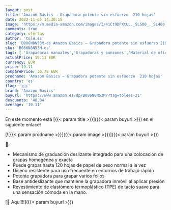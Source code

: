 ```yaml
---
layout: post
title: 'Amazon Basics – Grapadora potente sin esfuerzo  210 hojas'
date: 2022-11-05 14:30:15
image: 'https://m.media-amazon.com/images/I/41Ct9DPXtUL._SL500_._SL400_.jpg'
comments: true
category: ofertas
author: 'tole.es'
slug: 'B086N8N53M-es Amazon Basics – Grapadora potente sin esfuerzo 210 hojas'
sku: 'B086N8N53M-es'
tags: [ 'Grapadoras manuales','Grapadoras y punzones','Material de oficina','Oficina y papelería','amazon basics','grapadora','🇪🇸', ]
actualPrice: 19.11 EUR
currency: EUR
price: 19.11
comparePrice: 36.78 EUR
prodname: 'Amazon Basics – Grapadora potente sin esfuerzo  210 hojas'
country: 'es'
flag: '🇪🇸'
brand: 'Amazon Basics'
buyurl: 'https://www.amazon.es/dp/B086N8N53M/?tag=tolees-21'
descuento: '48.04'
average: '19.11'
---
```


En este momento está [{{< param title >}}]({{< param buyurl >}}) en el siguiente enlace!

[![{{< param prodname >}}]({{< param image >}})]({{< param buyurl >}})

🔎:

- Mecanismo de graduación deslizante integrado para una colocación de grapas homogénea y exacta
- Puede grapar hasta 120 hojas de papel de peso normal a la vez
- Diseño resistente para uso frecuente en entornos de trabajo rápido
- Potente grapadora para grapar varios folios
- Base antideslizante que mantiene la grapadora inmóvil al aplicar presión
- Revestimiento de elastómero termoplástico (TPE) de tacto suave para una sensación cómoda en la mano.

[🛒 Aquí!!!]({{< param buyurl >}})
